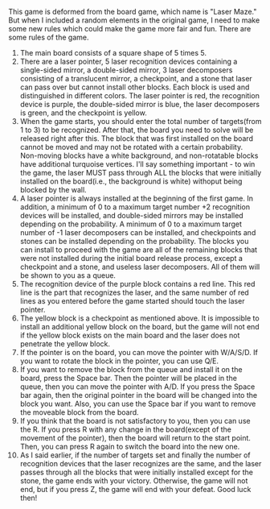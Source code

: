 This game is deformed from the board game, which name is "Laser Maze." But when I included a random elements in the original game, I need to make some new rules which could make the game more fair and fun. There are some rules of the game.
1. The main board consists of a square shape of 5 times 5.
2. There are a laser pointer, 5 laser recognition devices containing a single-sided mirror, a double-sided mirror, 3 laser decomposers consisting of a translucent mirror, a checkpoint, and a stone that laser can pass over but cannot install other blocks. Each block is used and distinguished in different colors. The laser pointer is red, the recognition device is purple, the double-sided mirror is blue, the laser decomposers is green, and the checkpoint is yellow.
3. When the game starts, you should enter the total number of targets(from 1 to 3) to be recognized. After that, the board you need to solve will be released right after this. The block that was first installed on the board cannot be moved and may not be rotated with a certain probability. Non-moving blocks have a white background, and non-rotatable blocks have additional turquoise vertices. I'll say something important - to win the game, the laser MUST pass through ALL the blocks that were initially installed on the board(i.e., the background is white) withoput being blocked by the wall.
4. A laser pointer is always installed at the beginning of the first game. In addition, a minimum of 0 to a maximum target number +2 recognition devices will be installed, and double-sided mirrors may be installed depending on the probability. A minimum of 0 to a maximum target number of -1 laser decomposers can be installed, and checkpoints and stones can be installed depending on the probability. The blocks you can install to proceed with the game are all of the remaining blocks that were not installed during the initial board release process, except a checkpoint and a stone, and useless laser decomposers. All of them will be shown to you as a queue.
5. The recognition device of the purple block contains a red line. This red line is the part that recognizes the laser, and the same number of red lines as you entered before the game started should touch the laser pointer.
6. The yellow block is a checkpoint as mentioned above. It is impossible to install an additional yellow block on the board, but the game will not end if the yellow block exists on the main board and the laser does not penetrate the yellow block.
7. If the pointer is on the board, you can move the pointer with W/A/S/D. If you want to rotate the block in the pointer, you can use Q/E.
8. If you want to remove the block from the queue and install it on the board, press the Space bar. Then the pointer will be placed in the queue, then you can move the pointer with A/D. If you press the Space bar again, then the original pointer in the board will be changed into the block you want. Also, you can use the Space bar if you want to remove the moveable block from the board.
9. If you think that the board is not satisfactory to you, then you can use the R. If you press R with any change in the board(except of the movement of the pointer), then the board will return to the start point. Then, you can press R again to switch the board into the new one.
10. As I said earlier, if the number of targets set and finally the number of recognition devices that the laser recognizes are the same, and the laser passes through all the blocks that were initially installed except for the stone, the game ends with your victory. Otherwise, the game will not end, but if you press Z, the game will end with your defeat.
Good luck then!
